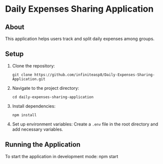 # Daily Expenses Sharing Application

## About
This application helps users track and split daily expenses among groups.

## Setup

1. Clone the repository:
   ```
   git clone https://github.com/infiniteasp8/Daily-Expenses-Sharing-Application.git
   ```

2. Navigate to the project directory:
   ```
   cd daily-expenses-sharing-application
   ```

3. Install dependencies:
   ```
   npm install
   ```

4. Set up environment variables:
   Create a `.env` file in the root directory and add necessary variables.

## Running the Application

To start the application in development mode: npm start